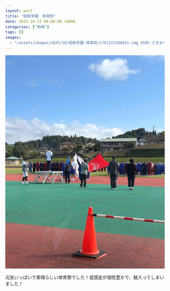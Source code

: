 ```yaml
---
layout: post
title: "昭和学園　体育祭"
date: 2025-10-23 09:00:00 +0900
categories: ["地域"]
tags: []
images:
  - "/assets/images/2025/10/昭和学園-体育祭/1761222260421-img_4505-さきおリョウスケ-jpeg.jpg"
---
```

![main](/assets/images/2025/10/昭和学園-体育祭/1761222260421-img_4505-さきおリョウスケ-jpeg.jpg)

元気いっぱいで素晴らしい体育祭でした！徒競走が個性豊かで、魅入ってしまいました！

